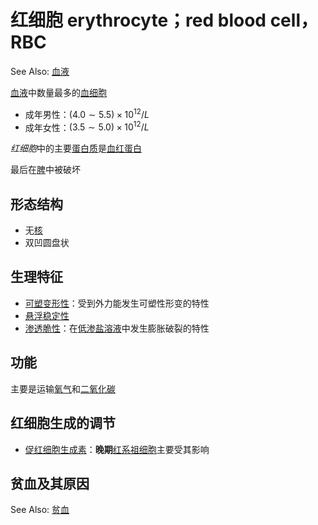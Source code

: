 # 红细胞 erythrocyte；red blood cell，RBC

See Also: [血液](血液.md)

[血液](血液.md)中数量最多的[血细胞](血细胞.md)
- 成年男性：$(4.0\sim5.5)\times 10^{12}/L$
- 成年女性：$(3.5\sim5.0)\times 10^{12}/L$

*红细胞*中的主要[蛋白质](蛋白质.md)是[血红蛋白](血红蛋白.md)

最后在[脾](脾.md)中被破坏

## 形态结构

- 无[核](细胞核.md)
- 双凹圆盘状

## 生理特征

- [可塑变形性](可塑变形性.md)：受到外力能发生可塑性形变的特性
- [悬浮稳定性](悬浮稳定性.md)
- [渗透脆性](渗透脆性.md)：在[低渗盐溶液](低渗溶液.md)中发生膨胀破裂的特性

## 功能

主要是运输[氧气](氧气.md)和[二氧化碳](二氧化碳.md)

## 红细胞生成的调节

- [促红细胞生成素](促红细胞生成素.md)：**晚期**[红系祖细胞](红系祖细胞.md)主要受其影响

## 贫血及其原因

See Also: [贫血](贫血.md)
